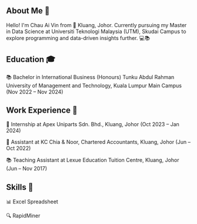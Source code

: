 ## About Me 👋

Hello! I'm Chau Ai Vin from 🌴 Kluang, Johor. Currently pursuing my Master in Data Science at Universiti Teknologi Malaysia (UTM), Skudai Campus to explore programming and data-driven insights further. 💻📚

## Education 🎓

📚 Bachelor in International Business (Honours) 
Tunku Abdul Rahman University of Management and Technology, Kuala Lumpur Main Campus (Nov 2022 – Nov 2024)

## Work Experience 💼

📝 Internship at Apex Uniparts Sdn. Bhd., Kluang, Johor (Oct 2023 – Jan 2024)

📂 Assistant at KC Chia & Noor, Chartered Accountants, Kluang, Johor (Jun – Oct 2022)

📚 Teaching Assistant at Lexue Education Tuition Centre, Kluang, Johor (Jun – Nov 2017)

## Skills 🚀

📊 Excel Spreadsheet

🔍 RapidMiner

